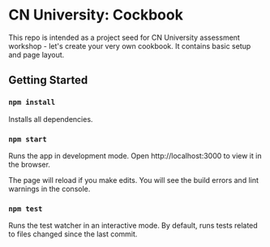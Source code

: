 # CN University: Cockbook

This repo is intended as a project seed for CN University assessment workshop - let's create your very own cookbook. It contains basic setup and page layout.

## Getting Started

### `npm install`

Installs all dependencies.

### `npm start`

Runs the app in development mode.
Open http://localhost:3000 to view it in the browser.

The page will reload if you make edits.
You will see the build errors and lint warnings in the console.

### `npm test`

Runs the test watcher in an interactive mode.
By default, runs tests related to files changed since the last commit.
